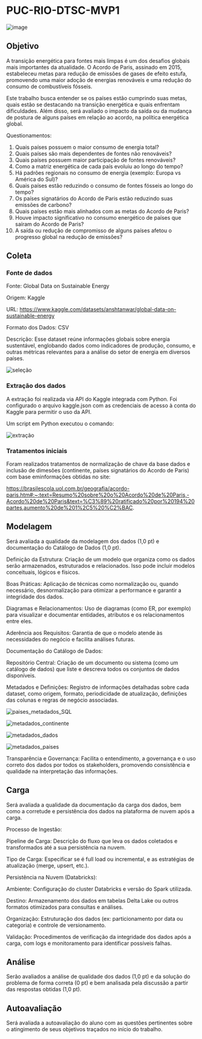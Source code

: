 # PUC-RIO-DTSC-MVP1
![image](https://github.com/user-attachments/assets/e7b32e82-8451-4d0f-82ef-302993d4c875)

## Objetivo
A transição energética para fontes mais limpas é um dos desafios globais mais importantes da atualidade. O Acordo de Paris, assinado em 2015, estabeleceu metas para redução de emissões de gases de efeito estufa, promovendo uma maior adoção de energias renováveis e uma redução do consumo de combustíveis fósseis.

Este trabalho busca entender se os países estão cumprindo suas metas, quais estão se destacando na transição energética e quais enfrentam dificuldades. Além disso, será avaliado o impacto da saída ou da mudança de postura de alguns países em relação ao acordo, na política energética global.

Questionamentos:
1.	Quais países possuem o maior consumo de energia total?
2.	Quais países são mais dependentes de fontes não renováveis?
3.	Quais países possuem maior participação de fontes renováveis?
4.	Como a matriz energética de cada país evoluiu ao longo do tempo?
5.	Há padrões regionais no consumo de energia (exemplo: Europa vs América do Sul)?
6.	Quais países estão reduzindo o consumo de fontes fósseis ao longo do tempo?
7.	Os países signatários do Acordo de Paris estão reduzindo suas emissões de carbono?
8.	Quais países estão mais alinhados com as metas do Acordo de Paris?
9.	Houve impacto significativo no consumo energético de países que saíram do Acordo de Paris?
10.	A saída ou redução de compromisso de alguns países afetou o progresso global na redução de emissões?


## Coleta
### Fonte de dados
Fonte: Global Data on Sustainable Energy

Origem: Kaggle

URL: https://www.kaggle.com/datasets/anshtanwar/global-data-on-sustainable-energy

Formato dos Dados: CSV

Descrição:
Esse dataset reúne informações globais sobre energia sustentável, englobando dados como indicadores de produção, consumo, e outras métricas relevantes para a análise do setor de energia em diversos países.

![seleção](https://github.com/user-attachments/assets/a7a6b0b1-0b9b-44b0-b1b2-3ff22b3be8ae)


### Extração dos dados
A extração foi realizada via API do Kaggle integrada com Python. Foi configurado o arquivo kaggle.json com as credenciais de acesso à conta do Kaggle para permitir o uso da API.

Um script em Python executou o comando:

![extração](https://github.com/user-attachments/assets/dfdf5aa1-5398-4a2c-a07a-26599d3251b7)

### Tratamentos iniciais
Foram realizados tratamentos de normalização de chave da base dados e inclusão de dimesões (continente, países signatários do Acordo de Paris) com base eminformações obtidas no site:

https://brasilescola.uol.com.br/geografia/acordo-paris.htm#:~:text=Resumo%20sobre%20o%20Acordo%20de%20Paris,-Acordo%20de%20Paris&text=%C3%89%20ratificado%20por%20194%20partes,aumento%20de%201%2C5%20%C2%BAC.

## Modelagem 
Será avaliada a qualidade da modelagem dos dados (1,0 pt) e documentação do Catálogo de Dados (1,0 pt).

Definição da Estrutura: Criação de um modelo que organiza como os dados serão armazenados, estruturados e relacionados. Isso pode incluir modelos conceituais, lógicos e físicos.

Boas Práticas: Aplicação de técnicas como normalização ou, quando necessário, desnormalização para otimizar a performance e garantir a integridade dos dados.

Diagramas e Relacionamentos: Uso de diagramas (como ER, por exemplo) para visualizar e documentar entidades, atributos e os relacionamentos entre eles.

Aderência aos Requisitos: Garantia de que o modelo atende às necessidades do negócio e facilita análises futuras.

Documentação do Catálogo de Dados:

Repositório Central: Criação de um documento ou sistema (como um catálogo de dados) que liste e descreva todos os conjuntos de dados disponíveis.

Metadados e Definições: Registro de informações detalhadas sobre cada dataset, como origem, formato, periodicidade de atualização, definições das colunas e regras de negócio associadas.

![paises_metadados_SQL](https://github.com/user-attachments/assets/efa6c3bc-edd9-41ff-9f27-7eb495eafb67)

![metadados_continente](https://github.com/user-attachments/assets/bd27e292-6486-4a96-96af-a8d69918e825)

![metadados_dados](https://github.com/user-attachments/assets/14c9c9dc-51d9-4d34-af1c-39db12c8312a)

![metadados_paises](https://github.com/user-attachments/assets/3cf544c2-ad09-460c-aa40-92aa89149566)

Transparência e Governança: Facilita o entendimento, a governança e o uso correto dos dados por todos os stakeholders, promovendo consistência e qualidade na interpretação das informações.

## Carga  
Será avaliada a qualidade da documentação da carga dos dados, bem como a corretude e persistência dos dados na plataforma de nuvem após a carga.

Processo de Ingestão:

Pipeline de Carga: Descrição do fluxo que leva os dados coletados e transformados até a sua persistência na nuvem.

Tipo de Carga: Especificar se é full load ou incremental, e as estratégias de atualização (merge, upsert, etc.).

Persistência na Nuvem (Databricks):

Ambiente: Configuração do cluster Databricks e versão do Spark utilizada.

Destino: Armazenamento dos dados em tabelas Delta Lake ou outros formatos otimizados para consultas e análises.

Organização: Estruturação dos dados (ex: particionamento por data ou categoria) e controle de versionamento.

Validação: Procedimentos de verificação da integridade dos dados após a carga, com logs e monitoramento para identificar possíveis falhas.

## Análise 
Serão avaliados a análise de qualidade dos dados (1,0 pt) e da solução do problema de forma correta (0 pt) e bem analisada pela discussão a partir das respostas obtidas (1,0 pt).

## Autoavaliação 
Será avaliada a autoavaliação do aluno com as questões pertinentes sobre o atingimento de seus objetivos traçados no início do trabalho.
